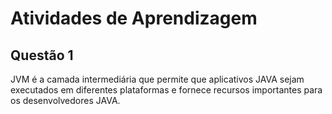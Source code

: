 # Atividades de Aprendizagem 
## Questão 1
JVM é a camada intermediária que permite que aplicativos JAVA sejam executados em diferentes plataformas e fornece recursos importantes para os desenvolvedores JAVA. 
